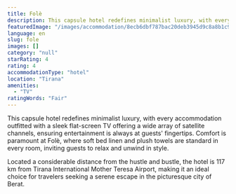 ```yaml
---
title: Folè
description: This capsule hotel redefines minimalist luxury, with every accommodation outfitted with a sleek flat-screen TV offering a wide array of satellite channels, ensu
featuredImage: "/images/accommodation/8ecb6dbf787bac20deb3945d9c8a8b1c94cc5e64.png"
language: en
slug: fole
images: []
category: "null"
starRating: 4
rating: 4
accommodationType: "hotel"
location: "Tirana"
amenities:
  - "TV"
ratingWords: "Fair"
---
```


This capsule hotel redefines minimalist luxury, with every accommodation outfitted with a sleek flat-screen TV offering a wide array of satellite channels, ensuring entertainment is always at guests' fingertips. Comfort is paramount at Folè, where soft bed linen and plush towels are standard in every room, inviting guests to relax and unwind in style.

Located a considerable distance from the hustle and bustle, the hotel is 117 km from Tirana International Mother Teresa Airport, making it an ideal choice for travelers seeking a serene escape in the picturesque city of Berat.

